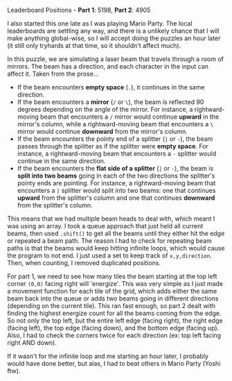 Leaderboard Positions - **Part 1**: 5198, **Part 2**: 4905

I also started this one late as I was playing Mario Party. The local leaderboards are settling any way, and there is a unlikely chance that I will make anything global-wise, so I will accept doing the puzzles an hour later (it still only tryhards at that time, so it shouldn't affect much).

In this puzzle, we are simulating a laser beam that travels through a room of mirrors. The beam has a direction, and each character in the input can affect it. Taken from the prose...

- If the beam encounters **empty space** (`.`), it continues in the same direction.
- If the beam encounters a **mirror** (`/` or `\`), the beam is reflected 90 degrees depending on the angle of the mirror. For instance, a rightward-moving beam that encounters a `/` mirror would continue **upward** in the mirror's column, while a rightward-moving beam that encounters a `\` mirror would continue **downward** from the mirror's column.
- If the beam encounters the pointy end of a splitter (`|` or `-`), the beam passes through the splitter as if the splitter were **empty space**. For instance, a rightward-moving beam that encounters a `-` splitter would continue in the same direction.
- If the beam encounters the **flat side of a splitter** (`|` or `-`), the beam is **split into two beams** going in each of the two directions the splitter's pointy ends are pointing. For instance, a rightward-moving beam that encounters a `|` splitter would split into two beams: one that continues **upward** from the splitter's column and one that continues **downward** from the splitter's column.

This means that we had multiple beam heads to deal with, which meant I was using an array. I took a queue approach that just held all current beams, then used `.shift()` to get all the beams until they either hit the edge or repeated a beam path. The reason I had to check for repeating beam paths is that the beams would keep hitting infinite loops, which would cause the program to not end. I just used a set to keep track of `x,y,direction`. Then, when counting, I removed duplicated positions.

For part 1, we need to see how many tiles the beam starting at the top left corner `(0,0)` facing right will 'energize'. This was very simple as I just made a movement function for each tile of the grid, which adds either the same beam back into the queue or adds two beams going in different directions (depending on the current tile). This ran fast enough, so part 2 dealt with finding the highest energize count for all the beams coming from the edge. So not only the top left, but the entire left edge (facing right), the right edge (facing left), the top edge (facing down), and the bottom edge (facing up). Also, I had to check the corners twice for each direction (ex: top left facing right AND down).

If it wasn't for the infinite loop and me starting an hour later, I probably would have done better, but alas, I had to beat others in Mario Party (Yoshi ftw).